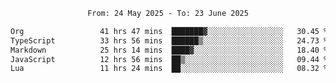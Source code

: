 <div align="center">
<p style="text-align: center;">
<!--START_SECTION:waka-->

```txt
From: 24 May 2025 - To: 23 June 2025

Org                 41 hrs 47 mins  ███████▓░░░░░░░░░░░░░░░░░   30.45 %
TypeScript          33 hrs 56 mins  ██████▒░░░░░░░░░░░░░░░░░░   24.73 %
Markdown            25 hrs 14 mins  ████▓░░░░░░░░░░░░░░░░░░░░   18.40 %
JavaScript          12 hrs 56 mins  ██▒░░░░░░░░░░░░░░░░░░░░░░   09.44 %
Lua                 11 hrs 24 mins  ██░░░░░░░░░░░░░░░░░░░░░░░   08.32 %
```

<!--END_SECTION:waka-->
</p>
</div>
